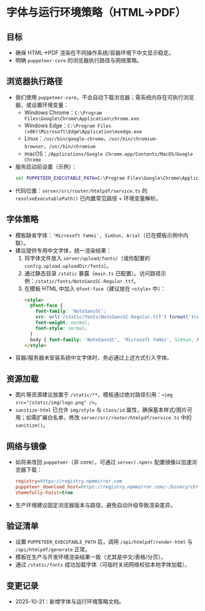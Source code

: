 # 字体与运行环境策略（HTML→PDF）

## 目标
- 确保 HTML→PDF 渲染在不同操作系统/容器环境下中文显示稳定。
- 明确 `puppeteer-core` 的浏览器执行路径与网络策略。

## 浏览器执行路径
- 我们使用 `puppeteer-core`，不会自动下载浏览器；需系统内存在可执行浏览器，或设置环境变量：
  - Windows Chrome：`C:\Program Files\Google\Chrome\Application\chrome.exe`
  - Windows Edge：`C:\Program Files (x86)\Microsoft\Edge\Application\msedge.exe`
  - Linux：`/usr/bin/google-chrome`、`/usr/bin/chromium-browser`、`/usr/bin/chromium`
  - macOS：`/Applications/Google Chrome.app/Contents/MacOS/Google Chrome`
- 服务启动前设置（示例）：
  ```cmd
  set PUPPETEER_EXECUTABLE_PATH=C:\Program Files\Google\Chrome\Application\chrome.exe && pnpm --filter server dev
  ```
- 代码位置：`server/src/router/htmlpdf/service.ts` 的 `resolveExecutablePath()` 已内置常见路径 + 环境变量解析。

## 字体策略
- 模板缺省字体：`'Microsoft YaHei', SimSun, Arial`（已在模板示例中内联）。
- 建议提供专用中文字体，统一渲染结果：
  1. 将字体文件放入 `server/upload/fonts/`（或你配置的 `config.upload.uploadDir/fonts`）。
  2. 通过静态目录 `/static` 暴露（`main.ts` 已配置）。访问路径示例：`/static/fonts/NotoSansSC-Regular.ttf`。
  3. 在模板 HTML 中加入 `@font-face`（建议放在 `<style>` 中）：
     ```html
     <style>
       @font-face {
         font-family: 'NotoSansSC';
         src: url('/static/fonts/NotoSansSC-Regular.ttf') format('truetype');
         font-weight: normal;
         font-style: normal;
       }
       body { font-family: 'NotoSansSC', 'Microsoft YaHei', SimSun, Arial; }
     </style>
     ```
- 容器/服务器未安装系统中文字体时，务必通过上述方式引入字体。

## 资源加载
- 图片等资源建议放置于 `/static/**`，模板通过绝对路径引用：`<img src="/static/img/logo.png" />`。
- `sanitize-html` 已允许 `img/style` 与 `class/id` 属性，确保基本样式/图片可用；如需扩展白名单，修改 `server/src/router/htmlpdf/service.ts` 中的 `sanitize()`。

## 网络与镜像
- 如将来改回 `puppeteer`（非 core），可通过 `server/.npmrc` 配置镜像以加速浏览器下载：
  ```ini
  registry=https://registry.npmmirror.com
  puppeteer_download_host=https://registry.npmmirror.com/-/binary/chromium-browser-snapshots
  shamefully-hoist=true
  ```
- 生产环境建议固定浏览器版本与路径，避免自动升级导致渲染差异。

## 验证清单
- 设置 `PUPPETEER_EXECUTABLE_PATH` 后，调用 `/api/htmlpdf/render-html` 与 `/api/htmlpdf/generate` 正常。
- 模板在生产与开发环境渲染结果一致（尤其是中文/表格/分页）。
- 通过 `/static/fonts` 成功加载字体（可临时关闭网络校验本地字体加载）。

## 变更记录
- 2025-10-21：新增字体与运行环境策略文档。